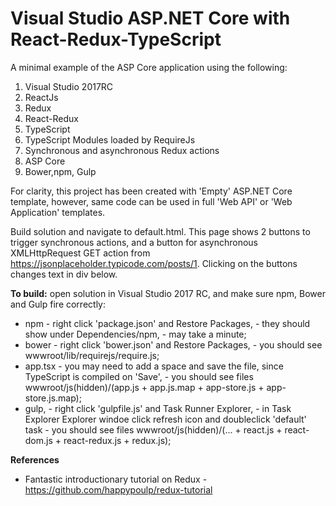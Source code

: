 # Visual Studio ASP.NET Core with React-Redux-TypeScript

A minimal example of the ASP Core application using the following:

1. Visual Studio 2017RC
2. ReactJs
3. Redux
4. React-Redux
5. TypeScript
6. TypeScript Modules loaded by RequireJs
7. Synchronous and asynchronous Redux actions 
8. ASP Core
9. Bower,npm, Gulp

For clarity, this project has been created with 'Empty' ASP.NET Core template, however, same code can be used in full 'Web API' or 'Web Application' templates. 

Build solution and navigate to default.html. This page shows 2 buttons to trigger synchronous actions, and a button for asynchronous XMLHttpRequest GET action from https://jsonplaceholder.typicode.com/posts/1. Clicking on the buttons changes text in div below.
 

**To build:** open solution in Visual Studio 2017 RC, and make sure npm, Bower and Gulp fire correctly:
  - npm - right click 'package.json' and Restore Packages, - they should show under Dependencies/npm, - may take a minute;
  - bower - right click 'bower.json' and Restore Packages, - you should see wwwroot/lib/requirejs/require.js;
  - app.tsx - you may need to add a space and save the file, since TypeScript is compiled on 'Save', - you should see files wwwroot/js(hidden)/(app.js + app.js.map + app-store.js + app-store.js.map);
  - gulp, - right click 'gulpfile.js' and Task Runner Explorer, - in Task Explorer Explorer windoe click refresh icon and doubleclick 'default' task - you should see files wwwroot/js(hidden)/(... + react.js + react-dom.js + react-redux.js + redux.js);


**References**
 - Fantastic introductionary tutorial on Redux - https://github.com/happypoulp/redux-tutorial
